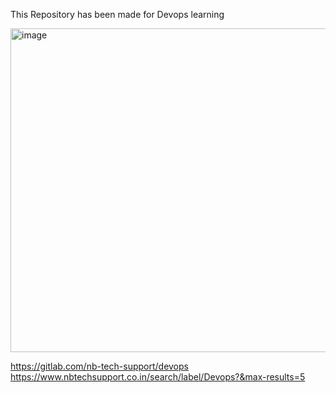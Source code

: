 This Repository has been made for Devops learning

<img width="1143" height="518" alt="image" src="https://github.com/user-attachments/assets/b9266dfb-3a7b-424e-848d-33d57e2fecc2" />


https://gitlab.com/nb-tech-support/devops
https://www.nbtechsupport.co.in/search/label/Devops?&max-results=5
